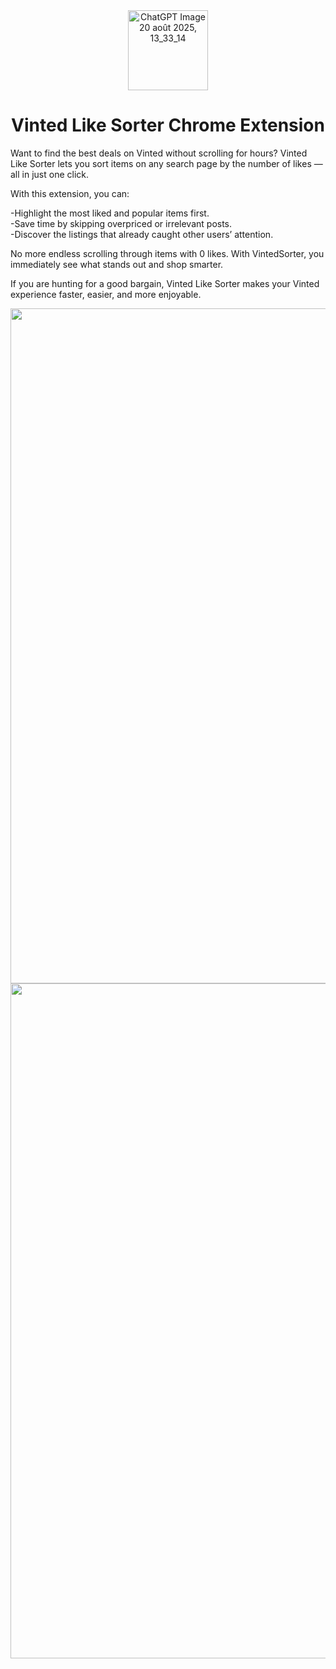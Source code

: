 <div align="center">

<img width="128" height="128" alt="ChatGPT Image 20 août 2025, 13_33_14" src="https://github.com/user-attachments/assets/eb027796-f4db-4ebf-bd18-24930edf61b0" />  

<h1>Vinted Like Sorter Chrome Extension</h1>

</div>


Want to find the best deals on Vinted without scrolling for hours?
Vinted Like Sorter lets you sort items on any search page by the number of likes — all in just one click.

With this extension, you can:

-Highlight the most liked and popular items first.<br>
-Save time by skipping overpriced or irrelevant posts.<br>
-Discover the listings that already caught other users’ attention.<br>

No more endless scrolling through items with 0 likes. With VintedSorter, you immediately see what stands out and shop smarter.

If you are hunting for a good bargain, Vinted Like Sorter makes your Vinted experience faster, easier, and more enjoyable.
<br>

<div align="center">
<img width="1920" height="1080" alt="Before" src="https://github.com/user-attachments/assets/64681627-396f-422b-bd1b-d69c519a3af4" />
<img width="1920" height="1080" alt="After" src="https://github.com/user-attachments/assets/46a5c9d0-e598-4a43-9e5e-f35a71dd1ffb" />

</div>
